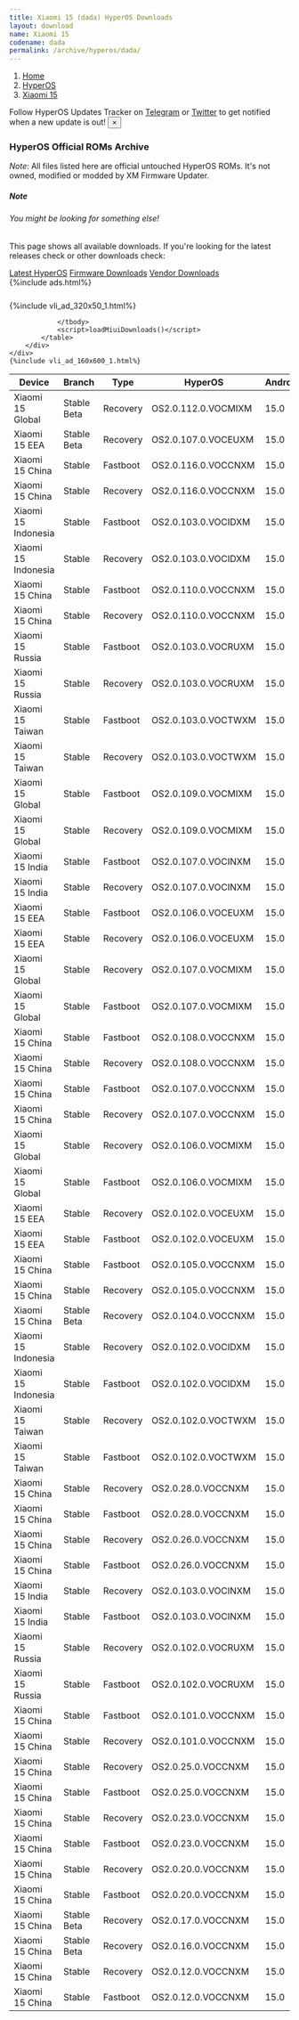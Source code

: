 ```yaml
---
title: Xiaomi 15 (dada) HyperOS Downloads
layout: download
name: Xiaomi 15
codename: dada
permalink: /archive/hyperos/dada/
---
```

<nav aria-label="breadcrumb">
    <ol class="breadcrumb">
        <li class="breadcrumb-item"><a href="/">Home</a></li>
        <li class="breadcrumb-item"><a href="/hyperos/">HyperOS</a></li>
        <li class="breadcrumb-item active" aria-current="page"><a href="/hyperos/dada/">Xiaomi 15</a></li>
    </ol>
</nav>
<div class="alert alert-primary alert-dismissible fade show" role="alert">
    Follow HyperOS Updates Tracker on <a href="https://t.me/MIUIUpdatesTracker" class="alert-link">Telegram</a>
     or <a href="https://twitter.com/MiFwUpdater" class="alert-link">Twitter</a> to get notified when a new update is out!
    <button type="button" class="close" data-dismiss="alert" aria-label="Close">
        <span aria-hidden="true">&times;</span>
    </button>
</div>

### HyperOS Official ROMs Archive
*Note*: All files listed here are official untouched HyperOS ROMs. It's not owned, modified or modded by XM Firmware Updater.
<div class="card">
  <div class="card-body">
    <h5 class="card-title">Note</h5>
    <h6 class="card-subtitle mb-2 text-muted">You might be looking for something else!</h6>
    <p class="card-text">This page shows all available downloads.
     If you're looking for the latest releases check or other downloads check:</p>
    <a href="/hyperos/dada/" class="card-link">Latest HyperOS</a>
    <a href="/firmware/dada/" class="card-link">Firmware Downloads</a>
    <a href="/vendor/dada/" class="card-link">Vendor Downloads</a>
  </div>
</div>
{%include ads.html%}
<div class="row justify-content-center">
    <div class="col-10">
        <div class="table-responsive-md" style="margin-top: 25px;">
            {%include vli_ad_320x50_1.html%}
            <table id="miui" class="display dt-responsive nowrap compact table table-striped table-hover table-sm">
                <thead class="thead-dark">
                    <tr>
                        <th data-ref="device">Device</th>
                        <th data-ref="branch">Branch</th>
                        <th data-ref="type">Type</th>
                        <th data-ref="miui">HyperOS</th>
                        <th data-ref="android">Android</th>
                        <th data-ref="size">Size</th>
                        <th data-ref="size">Date</th>
                        <th data-ref="link">Link</th>
                    </tr>
                </thead>
                <tbody>
                <tr><td>Xiaomi 15 Global</td><td>Stable Beta</td><td>Recovery</td><td>OS2.0.112.0.VOCMIXM</td><td>15.0</td><td>7.6 GB</td><td>2025-04-28</td><td><a href="/hyperos/dada/stable beta/OS2.0.112.0.VOCMIXM/">Download</a></td></tr>
<tr><td>Xiaomi 15 EEA</td><td>Stable Beta</td><td>Recovery</td><td>OS2.0.107.0.VOCEUXM</td><td>15.0</td><td>7.7 GB</td><td>2025-04-23</td><td><a href="/hyperos/dada/stable beta/OS2.0.107.0.VOCEUXM/">Download</a></td></tr>
<tr><td>Xiaomi 15 China</td><td>Stable</td><td>Fastboot</td><td>OS2.0.116.0.VOCCNXM</td><td>15.0</td><td>10.8 GB</td><td>2025-04-21</td><td><a href="/hyperos/dada/stable/OS2.0.116.0.VOCCNXM/">Download</a></td></tr>
<tr><td>Xiaomi 15 China</td><td>Stable</td><td>Recovery</td><td>OS2.0.116.0.VOCCNXM</td><td>15.0</td><td>7.7 GB</td><td>2025-04-17</td><td><a href="/hyperos/dada/stable/OS2.0.116.0.VOCCNXM/">Download</a></td></tr>
<tr><td>Xiaomi 15 Indonesia</td><td>Stable</td><td>Fastboot</td><td>OS2.0.103.0.VOCIDXM</td><td>15.0</td><td>9.4 GB</td><td>2025-04-14</td><td><a href="/hyperos/dada/stable/OS2.0.103.0.VOCIDXM/">Download</a></td></tr>
<tr><td>Xiaomi 15 Indonesia</td><td>Stable</td><td>Recovery</td><td>OS2.0.103.0.VOCIDXM</td><td>15.0</td><td>7.6 GB</td><td>2025-04-01</td><td><a href="/hyperos/dada/stable/OS2.0.103.0.VOCIDXM/">Download</a></td></tr>
<tr><td>Xiaomi 15 China</td><td>Stable</td><td>Fastboot</td><td>OS2.0.110.0.VOCCNXM</td><td>15.0</td><td>10.8 GB</td><td>2025-04-13</td><td><a href="/hyperos/dada/stable/OS2.0.110.0.VOCCNXM/">Download</a></td></tr>
<tr><td>Xiaomi 15 China</td><td>Stable</td><td>Recovery</td><td>OS2.0.110.0.VOCCNXM</td><td>15.0</td><td>7.7 GB</td><td>2025-04-01</td><td><a href="/hyperos/dada/stable/OS2.0.110.0.VOCCNXM/">Download</a></td></tr>
<tr><td>Xiaomi 15 Russia</td><td>Stable</td><td>Fastboot</td><td>OS2.0.103.0.VOCRUXM</td><td>15.0</td><td>9.8 GB</td><td>2025-04-12</td><td><a href="/hyperos/dada/stable/OS2.0.103.0.VOCRUXM/">Download</a></td></tr>
<tr><td>Xiaomi 15 Russia</td><td>Stable</td><td>Recovery</td><td>OS2.0.103.0.VOCRUXM</td><td>15.0</td><td>7.5 GB</td><td>2025-04-01</td><td><a href="/hyperos/dada/stable/OS2.0.103.0.VOCRUXM/">Download</a></td></tr>
<tr><td>Xiaomi 15 Taiwan</td><td>Stable</td><td>Fastboot</td><td>OS2.0.103.0.VOCTWXM</td><td>15.0</td><td>8.6 GB</td><td>2025-04-12</td><td><a href="/hyperos/dada/stable/OS2.0.103.0.VOCTWXM/">Download</a></td></tr>
<tr><td>Xiaomi 15 Taiwan</td><td>Stable</td><td>Recovery</td><td>OS2.0.103.0.VOCTWXM</td><td>15.0</td><td>7.4 GB</td><td>2025-04-03</td><td><a href="/hyperos/dada/stable/OS2.0.103.0.VOCTWXM/">Download</a></td></tr>
<tr><td>Xiaomi 15 Global</td><td>Stable</td><td>Fastboot</td><td>OS2.0.109.0.VOCMIXM</td><td>15.0</td><td>10.1 GB</td><td>2025-04-07</td><td><a href="/hyperos/dada/stable/OS2.0.109.0.VOCMIXM/">Download</a></td></tr>
<tr><td>Xiaomi 15 Global</td><td>Stable</td><td>Recovery</td><td>OS2.0.109.0.VOCMIXM</td><td>15.0</td><td>7.6 GB</td><td>2025-03-26</td><td><a href="/hyperos/dada/stable/OS2.0.109.0.VOCMIXM/">Download</a></td></tr>
<tr><td>Xiaomi 15 India</td><td>Stable</td><td>Fastboot</td><td>OS2.0.107.0.VOCINXM</td><td>15.0</td><td>8.2 GB</td><td>2025-04-07</td><td><a href="/hyperos/dada/stable/OS2.0.107.0.VOCINXM/">Download</a></td></tr>
<tr><td>Xiaomi 15 India</td><td>Stable</td><td>Recovery</td><td>OS2.0.107.0.VOCINXM</td><td>15.0</td><td>7.4 GB</td><td>2025-04-03</td><td><a href="/hyperos/dada/stable/OS2.0.107.0.VOCINXM/">Download</a></td></tr>
<tr><td>Xiaomi 15 EEA</td><td>Stable</td><td>Fastboot</td><td>OS2.0.106.0.VOCEUXM</td><td>15.0</td><td>9.5 GB</td><td>2025-03-28</td><td><a href="/hyperos/dada/stable/OS2.0.106.0.VOCEUXM/">Download</a></td></tr>
<tr><td>Xiaomi 15 EEA</td><td>Stable</td><td>Recovery</td><td>OS2.0.106.0.VOCEUXM</td><td>15.0</td><td>7.6 GB</td><td>2025-03-18</td><td><a href="/hyperos/dada/stable/OS2.0.106.0.VOCEUXM/">Download</a></td></tr>
<tr><td>Xiaomi 15 Global</td><td>Stable</td><td>Recovery</td><td>OS2.0.107.0.VOCMIXM</td><td>15.0</td><td>7.6 GB</td><td>2025-03-17</td><td><a href="/hyperos/dada/stable/OS2.0.107.0.VOCMIXM/">Download</a></td></tr>
<tr><td>Xiaomi 15 Global</td><td>Stable</td><td>Fastboot</td><td>OS2.0.107.0.VOCMIXM</td><td>15.0</td><td>10.2 GB</td><td>2025-03-17</td><td><a href="/hyperos/dada/stable/OS2.0.107.0.VOCMIXM/">Download</a></td></tr>
<tr><td>Xiaomi 15 China</td><td>Stable</td><td>Fastboot</td><td>OS2.0.108.0.VOCCNXM</td><td>15.0</td><td>10.8 GB</td><td>2025-03-10</td><td><a href="/hyperos/dada/stable/OS2.0.108.0.VOCCNXM/">Download</a></td></tr>
<tr><td>Xiaomi 15 China</td><td>Stable</td><td>Recovery</td><td>OS2.0.108.0.VOCCNXM</td><td>15.0</td><td>7.7 GB</td><td>2025-03-04</td><td><a href="/hyperos/dada/stable/OS2.0.108.0.VOCCNXM/">Download</a></td></tr>
<tr><td>Xiaomi 15 China</td><td>Stable</td><td>Fastboot</td><td>OS2.0.107.0.VOCCNXM</td><td>15.0</td><td>10.9 GB</td><td>2025-03-03</td><td><a href="/hyperos/dada/stable/OS2.0.107.0.VOCCNXM/">Download</a></td></tr>
<tr><td>Xiaomi 15 China</td><td>Stable</td><td>Recovery</td><td>OS2.0.107.0.VOCCNXM</td><td>15.0</td><td>7.6 GB</td><td>2025-02-20</td><td><a href="/hyperos/dada/stable/OS2.0.107.0.VOCCNXM/">Download</a></td></tr>
<tr><td>Xiaomi 15 Global</td><td>Stable</td><td>Recovery</td><td>OS2.0.106.0.VOCMIXM</td><td>15.0</td><td>7.6 GB</td><td>2025-03-02</td><td><a href="/hyperos/dada/stable/OS2.0.106.0.VOCMIXM/">Download</a></td></tr>
<tr><td>Xiaomi 15 Global</td><td>Stable</td><td>Fastboot</td><td>OS2.0.106.0.VOCMIXM</td><td>15.0</td><td>10.1 GB</td><td>2025-03-02</td><td><a href="/hyperos/dada/stable/OS2.0.106.0.VOCMIXM/">Download</a></td></tr>
<tr><td>Xiaomi 15 EEA</td><td>Stable</td><td>Recovery</td><td>OS2.0.102.0.VOCEUXM</td><td>15.0</td><td>7.6 GB</td><td>2025-03-02</td><td><a href="/hyperos/dada/stable/OS2.0.102.0.VOCEUXM/">Download</a></td></tr>
<tr><td>Xiaomi 15 EEA</td><td>Stable</td><td>Fastboot</td><td>OS2.0.102.0.VOCEUXM</td><td>15.0</td><td>9.6 GB</td><td>2025-03-02</td><td><a href="/hyperos/dada/stable/OS2.0.102.0.VOCEUXM/">Download</a></td></tr>
<tr><td>Xiaomi 15 China</td><td>Stable</td><td>Fastboot</td><td>OS2.0.105.0.VOCCNXM</td><td>15.0</td><td>10.8 GB</td><td>2025-02-20</td><td><a href="/hyperos/dada/stable/OS2.0.105.0.VOCCNXM/">Download</a></td></tr>
<tr><td>Xiaomi 15 China</td><td>Stable</td><td>Recovery</td><td>OS2.0.105.0.VOCCNXM</td><td>15.0</td><td>7.7 GB</td><td>2025-02-07</td><td><a href="/hyperos/dada/stable/OS2.0.105.0.VOCCNXM/">Download</a></td></tr>
<tr><td>Xiaomi 15 China</td><td>Stable Beta</td><td>Recovery</td><td>OS2.0.104.0.VOCCNXM</td><td>15.0</td><td>7.6 GB</td><td>2025-01-21</td><td><a href="/hyperos/dada/stable beta/OS2.0.104.0.VOCCNXM/">Download</a></td></tr>
<tr><td>Xiaomi 15 Indonesia</td><td>Stable</td><td>Recovery</td><td>OS2.0.102.0.VOCIDXM</td><td>15.0</td><td>7.6 GB</td><td>2025-03-02</td><td><a href="/hyperos/dada/stable/OS2.0.102.0.VOCIDXM/">Download</a></td></tr>
<tr><td>Xiaomi 15 Indonesia</td><td>Stable</td><td>Fastboot</td><td>OS2.0.102.0.VOCIDXM</td><td>15.0</td><td>9.5 GB</td><td>2025-03-02</td><td><a href="/hyperos/dada/stable/OS2.0.102.0.VOCIDXM/">Download</a></td></tr>
<tr><td>Xiaomi 15 Taiwan</td><td>Stable</td><td>Recovery</td><td>OS2.0.102.0.VOCTWXM</td><td>15.0</td><td>7.4 GB</td><td>2025-03-02</td><td><a href="/hyperos/dada/stable/OS2.0.102.0.VOCTWXM/">Download</a></td></tr>
<tr><td>Xiaomi 15 Taiwan</td><td>Stable</td><td>Fastboot</td><td>OS2.0.102.0.VOCTWXM</td><td>15.0</td><td>8.7 GB</td><td>2025-03-02</td><td><a href="/hyperos/dada/stable/OS2.0.102.0.VOCTWXM/">Download</a></td></tr>
<tr><td>Xiaomi 15 China</td><td>Stable</td><td>Recovery</td><td>OS2.0.28.0.VOCCNXM</td><td>15.0</td><td>7.6 GB</td><td>2024-12-18</td><td><a href="/hyperos/dada/stable/OS2.0.28.0.VOCCNXM/">Download</a></td></tr>
<tr><td>Xiaomi 15 China</td><td>Stable</td><td>Fastboot</td><td>OS2.0.28.0.VOCCNXM</td><td>15.0</td><td>10.6 GB</td><td>2024-12-12</td><td><a href="/hyperos/dada/stable/OS2.0.28.0.VOCCNXM/">Download</a></td></tr>
<tr><td>Xiaomi 15 China</td><td>Stable</td><td>Recovery</td><td>OS2.0.26.0.VOCCNXM</td><td>15.0</td><td>7.6 GB</td><td>2024-12-10</td><td><a href="/hyperos/dada/stable/OS2.0.26.0.VOCCNXM/">Download</a></td></tr>
<tr><td>Xiaomi 15 China</td><td>Stable</td><td>Fastboot</td><td>OS2.0.26.0.VOCCNXM</td><td>15.0</td><td>10.7 GB</td><td>2024-12-03</td><td><a href="/hyperos/dada/stable/OS2.0.26.0.VOCCNXM/">Download</a></td></tr>
<tr><td>Xiaomi 15 India</td><td>Stable</td><td>Recovery</td><td>OS2.0.103.0.VOCINXM</td><td>15.0</td><td>7.4 GB</td><td>2025-03-02</td><td><a href="/hyperos/dada/stable/OS2.0.103.0.VOCINXM/">Download</a></td></tr>
<tr><td>Xiaomi 15 India</td><td>Stable</td><td>Fastboot</td><td>OS2.0.103.0.VOCINXM</td><td>15.0</td><td>8.2 GB</td><td>2025-03-02</td><td><a href="/hyperos/dada/stable/OS2.0.103.0.VOCINXM/">Download</a></td></tr>
<tr><td>Xiaomi 15 Russia</td><td>Stable</td><td>Recovery</td><td>OS2.0.102.0.VOCRUXM</td><td>15.0</td><td>7.5 GB</td><td>2025-03-02</td><td><a href="/hyperos/dada/stable/OS2.0.102.0.VOCRUXM/">Download</a></td></tr>
<tr><td>Xiaomi 15 Russia</td><td>Stable</td><td>Fastboot</td><td>OS2.0.102.0.VOCRUXM</td><td>15.0</td><td>9.9 GB</td><td>2025-03-02</td><td><a href="/hyperos/dada/stable/OS2.0.102.0.VOCRUXM/">Download</a></td></tr>
<tr><td>Xiaomi 15 China</td><td>Stable</td><td>Fastboot</td><td>OS2.0.101.0.VOCCNXM</td><td>15.0</td><td>10.9 GB</td><td>2025-01-10</td><td><a href="/hyperos/dada/stable/OS2.0.101.0.VOCCNXM/">Download</a></td></tr>
<tr><td>Xiaomi 15 China</td><td>Stable</td><td>Recovery</td><td>OS2.0.101.0.VOCCNXM</td><td>15.0</td><td>7.6 GB</td><td>2024-12-27</td><td><a href="/hyperos/dada/stable/OS2.0.101.0.VOCCNXM/">Download</a></td></tr>
<tr><td>Xiaomi 15 China</td><td>Stable</td><td>Recovery</td><td>OS2.0.25.0.VOCCNXM</td><td>15.0</td><td>7.6 GB</td><td>2024-11-29</td><td><a href="/hyperos/dada/stable/OS2.0.25.0.VOCCNXM/">Download</a></td></tr>
<tr><td>Xiaomi 15 China</td><td>Stable</td><td>Fastboot</td><td>OS2.0.25.0.VOCCNXM</td><td>15.0</td><td>10.6 GB</td><td>2024-11-27</td><td><a href="/hyperos/dada/stable/OS2.0.25.0.VOCCNXM/">Download</a></td></tr>
<tr><td>Xiaomi 15 China</td><td>Stable</td><td>Recovery</td><td>OS2.0.23.0.VOCCNXM</td><td>15.0</td><td>7.6 GB</td><td>2024-11-21</td><td><a href="/hyperos/dada/stable/OS2.0.23.0.VOCCNXM/">Download</a></td></tr>
<tr><td>Xiaomi 15 China</td><td>Stable</td><td>Fastboot</td><td>OS2.0.23.0.VOCCNXM</td><td>15.0</td><td>10.6 GB</td><td>2024-11-20</td><td><a href="/hyperos/dada/stable/OS2.0.23.0.VOCCNXM/">Download</a></td></tr>
<tr><td>Xiaomi 15 China</td><td>Stable</td><td>Recovery</td><td>OS2.0.20.0.VOCCNXM</td><td>15.0</td><td>7.5 GB</td><td>2024-11-13</td><td><a href="/hyperos/dada/stable/OS2.0.20.0.VOCCNXM/">Download</a></td></tr>
<tr><td>Xiaomi 15 China</td><td>Stable</td><td>Fastboot</td><td>OS2.0.20.0.VOCCNXM</td><td>15.0</td><td>10.5 GB</td><td>2024-11-12</td><td><a href="/hyperos/dada/stable/OS2.0.20.0.VOCCNXM/">Download</a></td></tr>
<tr><td>Xiaomi 15 China</td><td>Stable Beta</td><td>Recovery</td><td>OS2.0.17.0.VOCCNXM</td><td>15.0</td><td>7.5 GB</td><td>2024-11-08</td><td><a href="/hyperos/dada/stable beta/OS2.0.17.0.VOCCNXM/">Download</a></td></tr>
<tr><td>Xiaomi 15 China</td><td>Stable Beta</td><td>Recovery</td><td>OS2.0.16.0.VOCCNXM</td><td>15.0</td><td>7.5 GB</td><td>2024-11-03</td><td><a href="/hyperos/dada/stable beta/OS2.0.16.0.VOCCNXM/">Download</a></td></tr>
<tr><td>Xiaomi 15 China</td><td>Stable</td><td>Recovery</td><td>OS2.0.12.0.VOCCNXM</td><td>15.0</td><td>7.5 GB</td><td>2024-10-29</td><td><a href="/hyperos/dada/stable/OS2.0.12.0.VOCCNXM/">Download</a></td></tr>
<tr><td>Xiaomi 15 China</td><td>Stable</td><td>Fastboot</td><td>OS2.0.12.0.VOCCNXM</td><td>15.0</td><td>10.5 GB</td><td>2024-10-26</td><td><a href="/hyperos/dada/stable/OS2.0.12.0.VOCCNXM/">Download</a></td></tr>

                </tbody>
                <script>loadMiuiDownloads()</script>
            </table>
        </div>
    </div>
    {%include vli_ad_160x600_1.html%}
</div>

